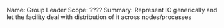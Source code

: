 Name:     Group Leader
Scope:    ????
Summary:  Represent IO generically and let the facility deal with distribution of it across nodes/processes
